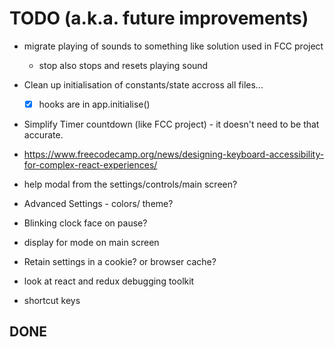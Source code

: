 # TODO (a.k.a. future improvements)

- migrate playing of sounds to something like solution used in FCC project
    - stop also stops and resets playing sound

- Clean up initialisation of constants/state accross all files...
    - [x] hooks are in app.initialise()

- Simplify Timer countdown (like FCC project) - it doesn't need to be that accurate.

- https://www.freecodecamp.org/news/designing-keyboard-accessibility-for-complex-react-experiences/

- help modal from the settings/controls/main screen?

- Advanced Settings - colors/ theme?

- Blinking clock face on pause?

- display for mode on main screen


- Retain settings in a cookie? or browser cache?

- look at react and redux debugging toolkit

- shortcut keys

## DONE